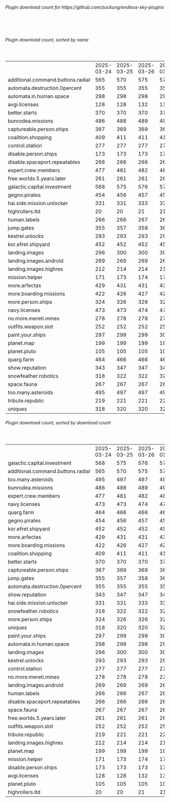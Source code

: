 <h6>Plugin download count for https://github.com/zuckung/endless-sky-plugins</h6><br>
<br>
<h6>Plugin download count, sorted by name</h6><sub><sup><br>
<table>
	<tr>
		<td></td>
		<td>2025-03-24</td>
		<td>2025-03-25</td>
		<td>2025-03-26</td>
		<td>2025-03-27</td>
		<td>2025-03-28</td>
		<td>2025-03-29</td>
		<td>2025-03-30</td>
		<td>today +</td>
	</tr>
	<tr>
		<td>additional.command.buttons.radial</td>
		<td>565</td>
		<td>570</td>
		<td>575</td>
		<td>575</td>
		<td>577</td>
		<td>578</td>
		<td>584</td>
		<td>+ 6</td>
	</tr>
	<tr>
		<td>automata.destruction.0percent</td>
		<td>355</td>
		<td>355</td>
		<td>355</td>
		<td>357</td>
		<td>359</td>
		<td>367</td>
		<td>367</td>
		<td></td>
	</tr>
	<tr>
		<td>automata.in.human.space</td>
		<td>298</td>
		<td>298</td>
		<td>298</td>
		<td>298</td>
		<td>298</td>
		<td>307</td>
		<td>307</td>
		<td></td>
	</tr>
	<tr>
		<td>avgi.licenses</td>
		<td>128</td>
		<td>128</td>
		<td>132</td>
		<td>132</td>
		<td>132</td>
		<td>136</td>
		<td>138</td>
		<td>+ 2</td>
	</tr>
	<tr>
		<td>better.starts</td>
		<td>370</td>
		<td>370</td>
		<td>370</td>
		<td>370</td>
		<td>370</td>
		<td>380</td>
		<td>380</td>
		<td></td>
	</tr>
	<tr>
		<td>bunrodea.missions</td>
		<td>486</td>
		<td>488</td>
		<td>489</td>
		<td>490</td>
		<td>490</td>
		<td>496</td>
		<td>496</td>
		<td></td>
	</tr>
	<tr>
		<td>captureable.person.ships</td>
		<td>367</td>
		<td>369</td>
		<td>369</td>
		<td>369</td>
		<td>369</td>
		<td>371</td>
		<td>371</td>
		<td></td>
	</tr>
	<tr>
		<td>coalition.shopping</td>
		<td>409</td>
		<td>411</td>
		<td>411</td>
		<td>411</td>
		<td>411</td>
		<td>415</td>
		<td>415</td>
		<td></td>
	</tr>
	<tr>
		<td>control.station</td>
		<td>277</td>
		<td>277</td>
		<td>277</td>
		<td>277</td>
		<td>277</td>
		<td>280</td>
		<td>282</td>
		<td>+ 2</td>
	</tr>
	<tr>
		<td>disable.person.ships</td>
		<td>173</td>
		<td>173</td>
		<td>173</td>
		<td>175</td>
		<td>175</td>
		<td>176</td>
		<td>176</td>
		<td></td>
	</tr>
	<tr>
		<td>disable.spaceport.repeatables</td>
		<td>266</td>
		<td>266</td>
		<td>266</td>
		<td>266</td>
		<td>266</td>
		<td>269</td>
		<td>269</td>
		<td></td>
	</tr>
	<tr>
		<td>expert.crew.members</td>
		<td>477</td>
		<td>481</td>
		<td>482</td>
		<td>482</td>
		<td>484</td>
		<td>489</td>
		<td>489</td>
		<td></td>
	</tr>
	<tr>
		<td>free.worlds.5.years.later</td>
		<td>261</td>
		<td>261</td>
		<td>261</td>
		<td>261</td>
		<td>261</td>
		<td>262</td>
		<td>262</td>
		<td></td>
	</tr>
	<tr>
		<td>galactic.capital.investment</td>
		<td>568</td>
		<td>575</td>
		<td>576</td>
		<td>576</td>
		<td>580</td>
		<td>587</td>
		<td>589</td>
		<td>+ 2</td>
	</tr>
	<tr>
		<td>gegno.pirates</td>
		<td>454</td>
		<td>456</td>
		<td>457</td>
		<td>459</td>
		<td>459</td>
		<td>465</td>
		<td>465</td>
		<td></td>
	</tr>
	<tr>
		<td>hai.side.mission.unlocker</td>
		<td>331</td>
		<td>331</td>
		<td>333</td>
		<td>333</td>
		<td>335</td>
		<td>336</td>
		<td>338</td>
		<td>+ 2</td>
	</tr>
	<tr>
		<td>highrollers.ltd</td>
		<td>20</td>
		<td>20</td>
		<td>21</td>
		<td>21</td>
		<td>21</td>
		<td>24</td>
		<td>24</td>
		<td></td>
	</tr>
	<tr>
		<td>human.labels</td>
		<td>266</td>
		<td>266</td>
		<td>267</td>
		<td>267</td>
		<td>267</td>
		<td>270</td>
		<td>270</td>
		<td></td>
	</tr>
	<tr>
		<td>jump.gates</td>
		<td>355</td>
		<td>357</td>
		<td>358</td>
		<td>360</td>
		<td>360</td>
		<td>368</td>
		<td>368</td>
		<td></td>
	</tr>
	<tr>
		<td>kestrel.unlocks</td>
		<td>293</td>
		<td>293</td>
		<td>293</td>
		<td>293</td>
		<td>293</td>
		<td>297</td>
		<td>297</td>
		<td></td>
	</tr>
	<tr>
		<td>kor.efret.shipyard</td>
		<td>452</td>
		<td>452</td>
		<td>452</td>
		<td>452</td>
		<td>452</td>
		<td>458</td>
		<td>458</td>
		<td></td>
	</tr>
	<tr>
		<td>landing.images</td>
		<td>296</td>
		<td>300</td>
		<td>300</td>
		<td>300</td>
		<td>300</td>
		<td>301</td>
		<td>301</td>
		<td></td>
	</tr>
	<tr>
		<td>landing.images.android</td>
		<td>269</td>
		<td>269</td>
		<td>269</td>
		<td>269</td>
		<td>269</td>
		<td>270</td>
		<td>270</td>
		<td></td>
	</tr>
	<tr>
		<td>landing.images.highres</td>
		<td>212</td>
		<td>214</td>
		<td>214</td>
		<td>214</td>
		<td>214</td>
		<td>217</td>
		<td>217</td>
		<td></td>
	</tr>
	<tr>
		<td>mission.helper</td>
		<td>171</td>
		<td>173</td>
		<td>174</td>
		<td>174</td>
		<td>178</td>
		<td>183</td>
		<td>185</td>
		<td>+ 2</td>
	</tr>
	<tr>
		<td>more.arfectas</td>
		<td>429</td>
		<td>431</td>
		<td>431</td>
		<td>431</td>
		<td>433</td>
		<td>439</td>
		<td>439</td>
		<td></td>
	</tr>
	<tr>
		<td>more.boarding.missions</td>
		<td>422</td>
		<td>426</td>
		<td>427</td>
		<td>427</td>
		<td>427</td>
		<td>430</td>
		<td>432</td>
		<td>+ 2</td>
	</tr>
	<tr>
		<td>more.person.ships</td>
		<td>324</td>
		<td>326</td>
		<td>326</td>
		<td>326</td>
		<td>326</td>
		<td>329</td>
		<td>329</td>
		<td></td>
	</tr>
	<tr>
		<td>navy.licenses</td>
		<td>473</td>
		<td>473</td>
		<td>474</td>
		<td>478</td>
		<td>478</td>
		<td>485</td>
		<td>485</td>
		<td></td>
	</tr>
	<tr>
		<td>no.more.mereti.mines</td>
		<td>278</td>
		<td>278</td>
		<td>278</td>
		<td>278</td>
		<td>278</td>
		<td>279</td>
		<td>279</td>
		<td></td>
	</tr>
	<tr>
		<td>outfits.weapon.slot</td>
		<td>252</td>
		<td>252</td>
		<td>252</td>
		<td>252</td>
		<td>252</td>
		<td>258</td>
		<td>258</td>
		<td></td>
	</tr>
	<tr>
		<td>paint.your.ships</td>
		<td>297</td>
		<td>299</td>
		<td>299</td>
		<td>301</td>
		<td>303</td>
		<td>306</td>
		<td>308</td>
		<td>+ 2</td>
	</tr>
	<tr>
		<td>planet.map</td>
		<td>199</td>
		<td>199</td>
		<td>199</td>
		<td>199</td>
		<td>199</td>
		<td>202</td>
		<td>202</td>
		<td></td>
	</tr>
	<tr>
		<td>planet.pluto</td>
		<td>105</td>
		<td>105</td>
		<td>105</td>
		<td>105</td>
		<td>105</td>
		<td>106</td>
		<td>106</td>
		<td></td>
	</tr>
	<tr>
		<td>quarg.farm</td>
		<td>464</td>
		<td>466</td>
		<td>466</td>
		<td>466</td>
		<td>466</td>
		<td>474</td>
		<td>474</td>
		<td></td>
	</tr>
	<tr>
		<td>show.reputation</td>
		<td>343</td>
		<td>347</td>
		<td>347</td>
		<td>347</td>
		<td>347</td>
		<td>352</td>
		<td>352</td>
		<td></td>
	</tr>
	<tr>
		<td>snowfeather.robotics</td>
		<td>318</td>
		<td>322</td>
		<td>322</td>
		<td>324</td>
		<td>324</td>
		<td>329</td>
		<td>329</td>
		<td></td>
	</tr>
	<tr>
		<td>space.fauna</td>
		<td>267</td>
		<td>267</td>
		<td>267</td>
		<td>267</td>
		<td>267</td>
		<td>268</td>
		<td>268</td>
		<td></td>
	</tr>
	<tr>
		<td>too.many.asteroids</td>
		<td>495</td>
		<td>497</td>
		<td>497</td>
		<td>497</td>
		<td>497</td>
		<td>503</td>
		<td>503</td>
		<td></td>
	</tr>
	<tr>
		<td>tribute.republic</td>
		<td>219</td>
		<td>221</td>
		<td>221</td>
		<td>221</td>
		<td>221</td>
		<td>224</td>
		<td>224</td>
		<td></td>
	</tr>
	<tr>
		<td>uniques</td>
		<td>318</td>
		<td>320</td>
		<td>320</td>
		<td>322</td>
		<td>322</td>
		<td>325</td>
		<td>325</td>
		<td></td>
	</tr>
</table>
</sub></sup>
<h6>Plugin download count, sorted by download count</h6><sub><sup><br>
<table>
	<tr>
		<td></td>
		<td>2025-03-24</td>
		<td>2025-03-25</td>
		<td>2025-03-26</td>
		<td>2025-03-27</td>
		<td>2025-03-28</td>
		<td>2025-03-29</td>
		<td>2025-03-30</td>
		<td>today +</td>
	</tr>
	<tr>
		<td>galactic.capital.investment</td>
		<td>568</td>
		<td>575</td>
		<td>576</td>
		<td>576</td>
		<td>580</td>
		<td>587</td>
		<td>589</td>
		<td>+ 2</td>
	</tr>
	<tr>
		<td>additional.command.buttons.radial</td>
		<td>565</td>
		<td>570</td>
		<td>575</td>
		<td>575</td>
		<td>577</td>
		<td>578</td>
		<td>584</td>
		<td>+ 6</td>
	</tr>
	<tr>
		<td>too.many.asteroids</td>
		<td>495</td>
		<td>497</td>
		<td>497</td>
		<td>497</td>
		<td>497</td>
		<td>503</td>
		<td>503</td>
		<td></td>
	</tr>
	<tr>
		<td>bunrodea.missions</td>
		<td>486</td>
		<td>488</td>
		<td>489</td>
		<td>490</td>
		<td>490</td>
		<td>496</td>
		<td>496</td>
		<td></td>
	</tr>
	<tr>
		<td>expert.crew.members</td>
		<td>477</td>
		<td>481</td>
		<td>482</td>
		<td>482</td>
		<td>484</td>
		<td>489</td>
		<td>489</td>
		<td></td>
	</tr>
	<tr>
		<td>navy.licenses</td>
		<td>473</td>
		<td>473</td>
		<td>474</td>
		<td>478</td>
		<td>478</td>
		<td>485</td>
		<td>485</td>
		<td></td>
	</tr>
	<tr>
		<td>quarg.farm</td>
		<td>464</td>
		<td>466</td>
		<td>466</td>
		<td>466</td>
		<td>466</td>
		<td>474</td>
		<td>474</td>
		<td></td>
	</tr>
	<tr>
		<td>gegno.pirates</td>
		<td>454</td>
		<td>456</td>
		<td>457</td>
		<td>459</td>
		<td>459</td>
		<td>465</td>
		<td>465</td>
		<td></td>
	</tr>
	<tr>
		<td>kor.efret.shipyard</td>
		<td>452</td>
		<td>452</td>
		<td>452</td>
		<td>452</td>
		<td>452</td>
		<td>458</td>
		<td>458</td>
		<td></td>
	</tr>
	<tr>
		<td>more.arfectas</td>
		<td>429</td>
		<td>431</td>
		<td>431</td>
		<td>431</td>
		<td>433</td>
		<td>439</td>
		<td>439</td>
		<td></td>
	</tr>
	<tr>
		<td>more.boarding.missions</td>
		<td>422</td>
		<td>426</td>
		<td>427</td>
		<td>427</td>
		<td>427</td>
		<td>430</td>
		<td>432</td>
		<td>+ 2</td>
	</tr>
	<tr>
		<td>coalition.shopping</td>
		<td>409</td>
		<td>411</td>
		<td>411</td>
		<td>411</td>
		<td>411</td>
		<td>415</td>
		<td>415</td>
		<td></td>
	</tr>
	<tr>
		<td>better.starts</td>
		<td>370</td>
		<td>370</td>
		<td>370</td>
		<td>370</td>
		<td>370</td>
		<td>380</td>
		<td>380</td>
		<td></td>
	</tr>
	<tr>
		<td>captureable.person.ships</td>
		<td>367</td>
		<td>369</td>
		<td>369</td>
		<td>369</td>
		<td>369</td>
		<td>371</td>
		<td>371</td>
		<td></td>
	</tr>
	<tr>
		<td>jump.gates</td>
		<td>355</td>
		<td>357</td>
		<td>358</td>
		<td>360</td>
		<td>360</td>
		<td>368</td>
		<td>368</td>
		<td></td>
	</tr>
	<tr>
		<td>automata.destruction.0percent</td>
		<td>355</td>
		<td>355</td>
		<td>355</td>
		<td>357</td>
		<td>359</td>
		<td>367</td>
		<td>367</td>
		<td></td>
	</tr>
	<tr>
		<td>show.reputation</td>
		<td>343</td>
		<td>347</td>
		<td>347</td>
		<td>347</td>
		<td>347</td>
		<td>352</td>
		<td>352</td>
		<td></td>
	</tr>
	<tr>
		<td>hai.side.mission.unlocker</td>
		<td>331</td>
		<td>331</td>
		<td>333</td>
		<td>333</td>
		<td>335</td>
		<td>336</td>
		<td>338</td>
		<td>+ 2</td>
	</tr>
	<tr>
		<td>snowfeather.robotics</td>
		<td>318</td>
		<td>322</td>
		<td>322</td>
		<td>324</td>
		<td>324</td>
		<td>329</td>
		<td>329</td>
		<td></td>
	</tr>
	<tr>
		<td>more.person.ships</td>
		<td>324</td>
		<td>326</td>
		<td>326</td>
		<td>326</td>
		<td>326</td>
		<td>329</td>
		<td>329</td>
		<td></td>
	</tr>
	<tr>
		<td>uniques</td>
		<td>318</td>
		<td>320</td>
		<td>320</td>
		<td>322</td>
		<td>322</td>
		<td>325</td>
		<td>325</td>
		<td></td>
	</tr>
	<tr>
		<td>paint.your.ships</td>
		<td>297</td>
		<td>299</td>
		<td>299</td>
		<td>301</td>
		<td>303</td>
		<td>306</td>
		<td>308</td>
		<td>+ 2</td>
	</tr>
	<tr>
		<td>automata.in.human.space</td>
		<td>298</td>
		<td>298</td>
		<td>298</td>
		<td>298</td>
		<td>298</td>
		<td>307</td>
		<td>307</td>
		<td></td>
	</tr>
	<tr>
		<td>landing.images</td>
		<td>296</td>
		<td>300</td>
		<td>300</td>
		<td>300</td>
		<td>300</td>
		<td>301</td>
		<td>301</td>
		<td></td>
	</tr>
	<tr>
		<td>kestrel.unlocks</td>
		<td>293</td>
		<td>293</td>
		<td>293</td>
		<td>293</td>
		<td>293</td>
		<td>297</td>
		<td>297</td>
		<td></td>
	</tr>
	<tr>
		<td>control.station</td>
		<td>277</td>
		<td>277</td>
		<td>277</td>
		<td>277</td>
		<td>277</td>
		<td>280</td>
		<td>282</td>
		<td>+ 2</td>
	</tr>
	<tr>
		<td>no.more.mereti.mines</td>
		<td>278</td>
		<td>278</td>
		<td>278</td>
		<td>278</td>
		<td>278</td>
		<td>279</td>
		<td>279</td>
		<td></td>
	</tr>
	<tr>
		<td>landing.images.android</td>
		<td>269</td>
		<td>269</td>
		<td>269</td>
		<td>269</td>
		<td>269</td>
		<td>270</td>
		<td>270</td>
		<td></td>
	</tr>
	<tr>
		<td>human.labels</td>
		<td>266</td>
		<td>266</td>
		<td>267</td>
		<td>267</td>
		<td>267</td>
		<td>270</td>
		<td>270</td>
		<td></td>
	</tr>
	<tr>
		<td>disable.spaceport.repeatables</td>
		<td>266</td>
		<td>266</td>
		<td>266</td>
		<td>266</td>
		<td>266</td>
		<td>269</td>
		<td>269</td>
		<td></td>
	</tr>
	<tr>
		<td>space.fauna</td>
		<td>267</td>
		<td>267</td>
		<td>267</td>
		<td>267</td>
		<td>267</td>
		<td>268</td>
		<td>268</td>
		<td></td>
	</tr>
	<tr>
		<td>free.worlds.5.years.later</td>
		<td>261</td>
		<td>261</td>
		<td>261</td>
		<td>261</td>
		<td>261</td>
		<td>262</td>
		<td>262</td>
		<td></td>
	</tr>
	<tr>
		<td>outfits.weapon.slot</td>
		<td>252</td>
		<td>252</td>
		<td>252</td>
		<td>252</td>
		<td>252</td>
		<td>258</td>
		<td>258</td>
		<td></td>
	</tr>
	<tr>
		<td>tribute.republic</td>
		<td>219</td>
		<td>221</td>
		<td>221</td>
		<td>221</td>
		<td>221</td>
		<td>224</td>
		<td>224</td>
		<td></td>
	</tr>
	<tr>
		<td>landing.images.highres</td>
		<td>212</td>
		<td>214</td>
		<td>214</td>
		<td>214</td>
		<td>214</td>
		<td>217</td>
		<td>217</td>
		<td></td>
	</tr>
	<tr>
		<td>planet.map</td>
		<td>199</td>
		<td>199</td>
		<td>199</td>
		<td>199</td>
		<td>199</td>
		<td>202</td>
		<td>202</td>
		<td></td>
	</tr>
	<tr>
		<td>mission.helper</td>
		<td>171</td>
		<td>173</td>
		<td>174</td>
		<td>174</td>
		<td>178</td>
		<td>183</td>
		<td>185</td>
		<td>+ 2</td>
	</tr>
	<tr>
		<td>disable.person.ships</td>
		<td>173</td>
		<td>173</td>
		<td>173</td>
		<td>175</td>
		<td>175</td>
		<td>176</td>
		<td>176</td>
		<td></td>
	</tr>
	<tr>
		<td>avgi.licenses</td>
		<td>128</td>
		<td>128</td>
		<td>132</td>
		<td>132</td>
		<td>132</td>
		<td>136</td>
		<td>138</td>
		<td>+ 2</td>
	</tr>
	<tr>
		<td>planet.pluto</td>
		<td>105</td>
		<td>105</td>
		<td>105</td>
		<td>105</td>
		<td>105</td>
		<td>106</td>
		<td>106</td>
		<td></td>
	</tr>
	<tr>
		<td>highrollers.ltd</td>
		<td>20</td>
		<td>20</td>
		<td>21</td>
		<td>21</td>
		<td>21</td>
		<td>24</td>
		<td>24</td>
		<td></td>
	</tr>
</table>
</sub></sup>
